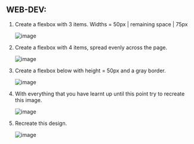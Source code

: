 ## WEB-DEV:
1.	Create a flexbox with 3 items. Widths = 50px | remaining space | 75px

    ![image](https://github.com/upesacm/21DaysOfCode-2024/assets/133881515/8f264f11-4183-4c25-b633-aa3aba80678e)

2.	Create a flexbox with 4 items, spread evenly across the page.

    ![image](https://github.com/upesacm/21DaysOfCode-2024/assets/133881515/e5cf2fce-1848-48d6-bc29-c22318800b0b)

3.	Create a flexbox below with height = 50px and a gray border.

     ![image](https://github.com/upesacm/21DaysOfCode-2024/assets/133881515/58712d04-87ae-4d61-baba-57856ef2ca29)


4.	With everything that you have learnt up until this point try to recreate this image.

  	 ![image](https://github.com/upesacm/21DaysOfCode-2024/assets/133881515/5843a12e-f158-4a31-9fc9-0e3459eeeaee)

5.	Recreate this design.

  	![image](https://github.com/upesacm/21DaysOfCode-2024/assets/133881515/4586fe0e-2eed-442c-a7fd-53ad95e95c69)

 



